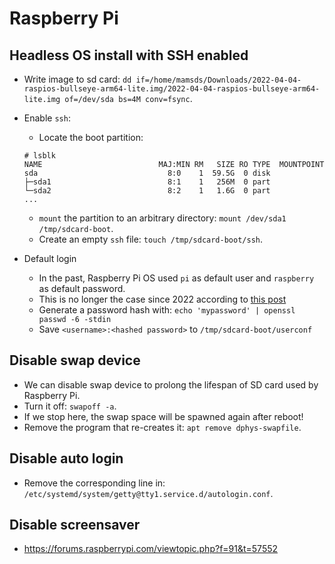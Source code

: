 # Raspberry Pi

## Headless OS install with SSH enabled

- Write image to sd card: `dd if=/home/mamsds/Downloads/2022-04-04-raspios-bullseye-arm64-lite.img/2022-04-04-raspios-bullseye-arm64-lite.img of=/dev/sda bs=4M conv=fsync`.

- Enable `ssh`:

  - Locate the boot partition:

  ```
  # lsblk
  NAME                          MAJ:MIN RM   SIZE RO TYPE  MOUNTPOINT
  sda                             8:0    1  59.5G  0 disk
  ├─sda1                          8:1    1   256M  0 part
  └─sda2                          8:2    1   1.6G  0 part
  ...
  ```

  - `mount` the partition to an arbitrary directory: `mount /dev/sda1 /tmp/sdcard-boot`.
  - Create an empty `ssh` file: `touch /tmp/sdcard-boot/ssh`.

- Default login
  - In the past, Raspberry Pi OS used `pi` as default user and `raspberry` as default password.
  - This is no longer the case since 2022 according to [this post](https://www.raspberrypi.com/news/raspberry-pi-bullseye-update-april-2022/)
  - Generate a password hash with: `echo 'mypassword' | openssl passwd -6 -stdin`
  - Save `<username>:<hashed password>` to `/tmp/sdcard-boot/userconf`

## Disable swap device

- We can disable swap device to prolong the lifespan of SD card used by Raspberry Pi.
- Turn it off: `swapoff -a`.
- If we stop here, the swap space will be spawned again after reboot!
- Remove the program that re-creates it: `apt remove dphys-swapfile`.

## Disable auto login

- Remove the corresponding line in: `/etc/systemd/system/getty@tty1.service.d/autologin.conf`.

## Disable screensaver

- https://forums.raspberrypi.com/viewtopic.php?f=91&t=57552
